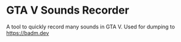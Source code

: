 # GTA V Sounds Recorder

A tool to quickly record many sounds in GTA V. Used for dumping to https://badm.dev
